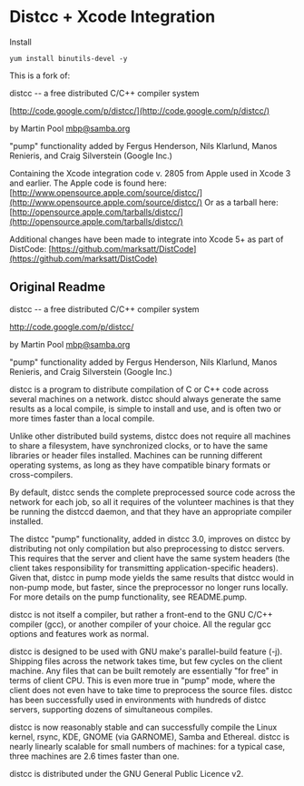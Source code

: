 Distcc + Xcode Integration
==========================

Install
```
yum install binutils-devel -y
```
			
This is a fork of: 						

distcc -- a free distributed C/C++ compiler system

[http://code.google.com/p/distcc/](http://code.google.com/p/distcc/)

by Martin Pool <mbp@samba.org>

"pump" functionality added by Fergus Henderson, Nils Klarlund, Manos Renieris, and Craig Silverstein (Google Inc.)
			    
Containing the Xcode integration code v. 2805 from Apple used in Xcode 3 and earlier.
The Apple code is found here: [http://www.opensource.apple.com/source/distcc/](http://www.opensource.apple.com/source/distcc/)
Or as a tarball here: [http://opensource.apple.com/tarballs/distcc/](http://opensource.apple.com/tarballs/distcc/)

Additional changes have been made to integrate into Xcode 5+ as part of DistCode:
	 [https://github.com/marksatt/DistCode](https://github.com/marksatt/DistCode)

Original Readme
---------------

distcc -- a free distributed C/C++ compiler system

http://code.google.com/p/distcc/

by Martin Pool <mbp@samba.org>

"pump" functionality added by Fergus Henderson, Nils Klarlund, Manos Renieris, and Craig Silverstein (Google Inc.)
			    
distcc is a program to distribute compilation of C or C++ code across
several machines on a network. distcc should always generate the same
results as a local compile, is simple to install and use, and is often
two or more times faster than a local compile.

Unlike other distributed build systems, distcc does not require all
machines to share a filesystem, have synchronized clocks, or to have
the same libraries or header files installed. Machines can be running
different operating systems, as long as they have compatible binary
formats or cross-compilers.

By default, distcc sends the complete preprocessed source code across
the network for each job, so all it requires of the volunteer machines
is that they be running the distccd daemon, and that they have an
appropriate compiler installed.

The distcc "pump" functionality, added in distcc 3.0, improves on
distcc by distributing not only compilation but also preprocessing to
distcc servers. This requires that the server and client have the same
system headers (the client takes responsibility for transmitting
application-specific headers).  Given that, distcc in pump mode yields
the same results that distcc would in non-pump mode, but faster, since
the preprocessor no longer runs locally. For more details on the pump
functionality, see README.pump.

distcc is not itself a compiler, but rather a front-end to the GNU
C/C++ compiler (gcc), or another compiler of your choice. All the
regular gcc options and features work as normal.

distcc is designed to be used with GNU make's parallel-build feature
(-j). Shipping files across the network takes time, but few cycles on
the client machine. Any files that can be built remotely are
essentially "for free" in terms of client CPU.  This is even more true
in "pump" mode, where the client does not even have to take time to
preprocess the source files.  distcc has been successfully used in
environments with hundreds of distcc servers, supporting dozens of
simultaneous compiles.

distcc is now reasonably stable and can successfully compile the Linux
kernel, rsync, KDE, GNOME (via GARNOME), Samba and Ethereal.  distcc
is nearly linearly scalable for small numbers of machines: for a
typical case, three machines are 2.6 times faster than one.

distcc is distributed under the GNU General Public Licence v2.
